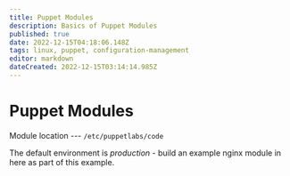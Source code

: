```yaml
---
title: Puppet Modules
description: Basics of Puppet Modules
published: true
date: 2022-12-15T04:18:06.148Z
tags: linux, puppet, configuration-management
editor: markdown
dateCreated: 2022-12-15T03:14:14.985Z
---
```


# Puppet Modules

Module location --- `/etc/puppetlabs/code`

The default environment is *production* - build an example nginx module in here as part of this example.

